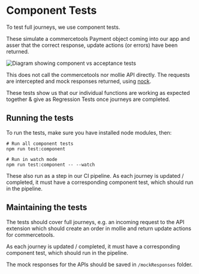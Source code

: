 # Component Tests

To test full journeys, we use component tests.

These simulate a commercetools Payment object coming into our app and asser that the correct response, update actions (or errors) have been returned.

![Diagram showing component vs acceptance tests](./component_testing.png)

This does not call the commercetools nor mollie API directly. The requests are intercepted and mock responses returned, using [nock](https://github.com/nock/nock).

These tests show us that our individual functions are working as expected together & give as Regression Tests once journeys are completed.

## Running the tests

To run the tests, make sure you have installed node modules, then:

```
# Run all component tests
npm run test:component

# Run in watch mode
npm run test:component -- --watch
```

These also run as a step in our CI pipeline. As each journey is updated / completed, it must have a corresponding component test, which should run in the pipeline.

## Maintaining the tests

The tests should cover full journeys, e.g. an incoming request to the API extension which should create an order in mollie and return update actions for commercetools.

As each journey is updated / completed, it must have a corresponding component test, which should run in the pipeline.

The mock responses for the APIs should be saved in `/mockResponses` folder.
